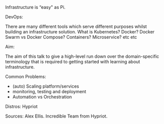 Infrastructure is “easy" as Pi.

DevOps:

There are many different tools which serve different purposes whilst building an infrastructure solution. What is Kubernetes? Docker? Docker Swarm vs Docker Compose? Containers? Microservice? etc etc

Aim:

The aim of this talk to give a high-level run down over the domain-specific terminology that is required to getting started with learning about infrastructure.

Common Problems:

- (auto) Scaling platform/services
- monitoring, testing and deployment
- Automation vs Orchestration





Distros:
Hypriot


Sources:
Alex Ellis.
Incredible Team from Hypriot.
